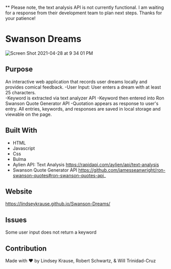 ** Please note, the text analysis API is not currently functional.  I am waiting for a response from their development team to plan next steps. Thanks for your patience!
# Swanson Dreams 
![Screen Shot 2021-04-28 at 9 34 01 PM](https://user-images.githubusercontent.com/79954805/116502847-7c936900-a869-11eb-8185-f3ec363990f9.png)


## Purpose
An interactive web application that records user dreams locally and provides comical feedback. 
 -User Input: User enters a dream with at least 25 characters.  
 -Keyword is extracted via text analyzer API
 -Keyword then entered into Ron Swanson Quote Generator API
 -Quotation appears as response to user's entry.
 All entries, keywords, and responses are saved in local storage and viewable on the page. 

## Built With
* HTML
* Javascript
* Css
* Bulma
* Aylien API: Text Analysis
https://rapidapi.com/aylien/api/text-analysis
* Swanson Quote Generator API
https://github.com/jamesseanwright/ron-swanson-quotes#ron-swanson-quotes-api_

## Website

 https://lindseykrause.github.io/Swanson-Dreams/

## Issues
Some user input does not return a keyword

## Contribution
Made with ❤️ by Lindsey Krause, Robert Schwartz, & Will Trinidad-Cruz
